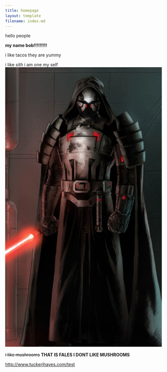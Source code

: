```yaml
---
title: homepage
layout: template
filename: index.md
---
```


hello people

**my name bob!!!!!!!!!**

i like tacos
they are yummy

i like *sith* i am one my self![some random  work](/images/sithlord.jpg)



~~i like mushrooms~~                 **THAT IS FALES I DONT LIKE MUSHROOMS**


<http://www.tuckerjhayes.com/test>
